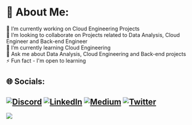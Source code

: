 # 💫 About Me:
🔭 I’m currently working on Cloud Engineering Projects<br>👯 I’m looking to collaborate on Projects related to Data Analysis, Cloud Engineer and Back-end Engineer<br>🌱 I’m currently learning Cloud Engineering<br>💬 Ask me about Data Analysis, Cloud Engineering and Back-end projects<br>⚡ Fun fact - I'm open to learning 


## 🌐 Socials:
[![Discord](https://img.shields.io/badge/Discord-%237289DA.svg?logo=discord&logoColor=white)](https://discord.gg/https://discord.com/channels/1063834860973731900/1063834861539950729) [![LinkedIn](https://img.shields.io/badge/LinkedIn-%230077B5.svg?logo=linkedin&logoColor=white)](https://linkedin.com/in/https://www.linkedin.com/in/daniel-jude-591b76147/) [![Medium](https://img.shields.io/badge/Medium-12100E?logo=medium&logoColor=white)](https://medium.com/@https://medium.com/@danieljude1992) [![Twitter](https://img.shields.io/badge/Twitter-%231DA1F2.svg?logo=Twitter&logoColor=white)](https://twitter.com/https://twitter.com/judedaniel38) 
---
[![](https://visitcount.itsvg.in/api?id=dajuctech&icon=0&color=0)](https://www.linkedin.com/in/daniel-jude-591b76147/)

<!-- Proudly created with DanisonHaven ( (https://www.linkedin.com/in/daniel-jude-591b76147/) ) --> 




